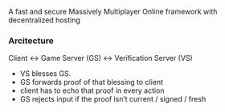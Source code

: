 A fast and secure Massively Multiplayer Online framework with decentralized hosting

### Arcitecture
Client <-> Game Server (GS) <-> Verification Server (VS)
- VS blesses GS.
- GS forwards proof of that blessing to client
- client has to echo that proof in every action
- GS rejects input if the proof isn’t current / signed / fresh

